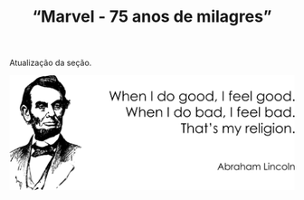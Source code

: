 ﻿---
layout: post-ea

group: Histórias em quadrinhos
title: “Marvel - 75 anos de milagres”
meta: Marvel - 75 anos de milagres – esta é uma coleção gigantesca das cenas mais significativas do emocionante universo da Marvel.

logo: marvel_75_years_of_miracles.png
og: img/og-marvel-75-years-of-miracles.jpg

order: 1

category: lincoln_market

lang: pt
ref: marvel_75_years_of_miracles
---

Atualização da seção. 

<a data-fancybox="gallery" href="/img/programming/Lincoln.png"><img src="/img/programming/Lincoln.png" alt=""></a>
